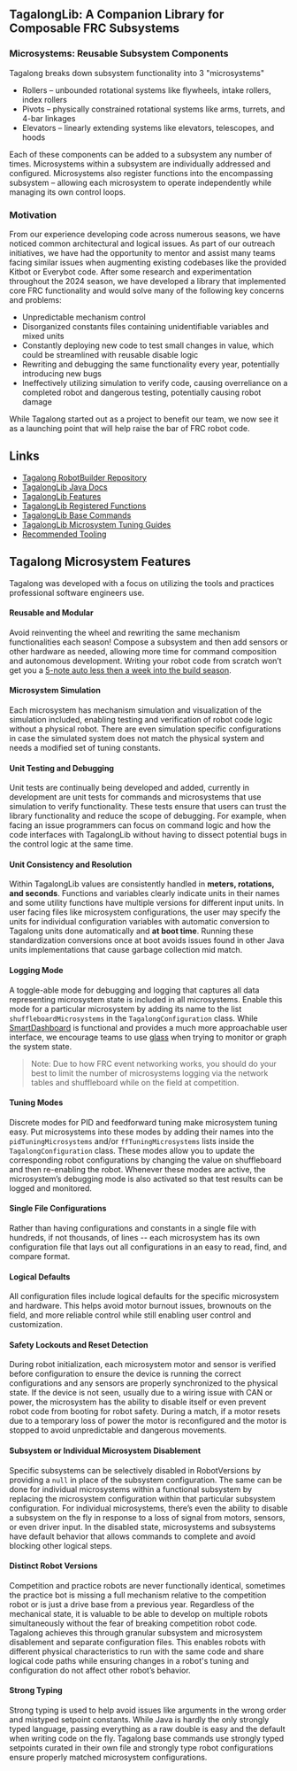 
## TagalongLib: A Companion Library for Composable FRC Subsystems 

### Microsystems: Reusable Subsystem Components

Tagalong breaks down subsystem functionality into 3 "microsystems"

* Rollers – unbounded rotational systems like flywheels, intake rollers, index rollers  
* Pivots – physically constrained rotational systems like arms, turrets, and 4-bar linkages  
* Elevators – linearly extending systems like elevators, telescopes, and hoods

Each of these components can be added to a subsystem any number of times. Microsystems within a subsystem are individually addressed and configured. Microsystems also register functions into the encompassing subsystem – allowing each microsystem to operate independently while managing its own control loops.

### Motivation

From our experience developing code across numerous seasons, we have noticed common architectural and logical issues. As part of our outreach initiatives, we have had the opportunity to mentor and assist many teams facing similar issues when augmenting existing codebases like the provided Kitbot or Everybot code. After some research and experimentation throughout the 2024 season, we have developed a library that implemented core FRC functionality and would solve many of the following key concerns and problems:

- Unpredictable mechanism control  
- Disorganized constants files containing unidentifiable variables and mixed units  
- Constantly deploying new code to test small changes in value, which could be streamlined with reusable disable logic  
- Rewriting and debugging the same functionality every year, potentially introducing new bugs  
- Ineffectively utilizing simulation to verify code, causing overreliance on a completed robot and dangerous testing, potentially causing robot damage 

While Tagalong started out as a project to benefit our team, we now see it as a launching point that will help raise the bar of FRC robot code.

## Links
- [Tagalong RobotBuilder Repository](https://github.com/team1868/TagalongRobotBuilder)
- [TagalongLib Java Docs]()
- [TagalongLib Features](./README.md#tagalong-microsystem-features)
- [TagalongLib Registered Functions](./REGISTERED_FUNCTIONS.md)
- [TagalongLib Base Commands](./INCLUDED_COMMANDS.md)
- [TagalongLib Microsystem Tuning Guides](./guides/README.md)
- [Recommended Tooling](./TOOLING.md)

## Tagalong Microsystem Features
Tagalong was developed with a focus on utilizing the tools and practices professional software engineers use.

#### Reusable and Modular

Avoid reinventing the wheel and rewriting the same mechanism functionalities each season\! Compose a subsystem and then add sensors or other hardware as needed, allowing more time for command composition and autonomous development. Writing your robot code from scratch won’t get you a [5-note auto less then a week into the build season](https://www.chiefdelphi.com/t/1678-five-note-auto/449823).

#### Microsystem Simulation

Each microsystem has mechanism simulation and visualization of the simulation included, enabling testing and verification of robot code logic without a physical robot. There are even simulation specific configurations in case the simulated system does not match the physical system and needs a modified set of tuning constants.

#### Unit Testing and Debugging

Unit tests are continually being developed and added, currently in development are unit tests for commands and microsystems that use simulation to verify functionality. These tests ensure that users can trust the library functionality and reduce the scope of debugging. For example, when facing an issue programmers can focus on command logic and how the code interfaces with TagalongLib without having to dissect potential bugs in the control logic at the same time.

#### Unit Consistency and Resolution

Within TagalongLib values are consistently handled in **meters, rotations, and seconds**. Functions and variables clearly indicate units in their names and some utility functions have multiple versions for different input units. In user facing files like microsystem configurations, the user may specify the units for individual configuration variables with automatic conversion to Tagalong units done automatically and **at boot time**. Running these standardization conversions once at boot avoids issues found in other Java units implementations that cause garbage collection mid match.

#### Logging Mode

A toggle-able mode for debugging and logging that captures all data representing microsystem state is included in all microsystems. Enable this mode for a particular microsystem by adding its name to the list `shuffleboardMicrosystems` in the `TagalongConfiguration` class. While [SmartDashboard](https://docs.wpilib.org/en/stable/docs/software/dashboards/smartdashboard/smartdashboard-intro.html) is functional and provides a much more approachable user interface, we encourage teams to use [glass](https://docs.wpilib.org/en/stable/docs/software/dashboards/glass/introduction.html) when trying to monitor or graph the system state.

> Note: Due to how FRC event networking works, you should do your best to limit the number of microsystems logging via the network tables and shuffleboard while on the field at competition.

#### Tuning Modes

Discrete modes for PID and feedforward tuning make microsystem tuning easy. Put microsystems into these modes by adding their names into the `pidTuningMicrosystems` and/or `ffTuningMicrosystems` lists inside the `TagalongConfiguration` class. These modes allow you to update the corresponding robot configurations by changing the value on shuffleboard and then re-enabling the robot. Whenever these modes are active, the microsystem’s debugging mode is also activated so that test results can be logged and monitored.

#### Single File Configurations

Rather than having configurations and constants in a single file with hundreds, if not thousands, of lines -- each microsystem has its own configuration file that lays out all configurations in an easy to read, find, and compare format.

#### Logical Defaults

All configuration files include logical defaults for the specific microsystem and hardware. This helps avoid motor burnout issues, brownouts on the field, and more reliable control while still enabling user control and customization.

#### Safety Lockouts and Reset Detection

During robot initialization, each microsystem motor and sensor is verified before configuration to ensure the device is running the correct configurations and any sensors are properly synchronized to the physical state. If the device is not seen, usually due to a wiring issue with CAN or power, the microsystem has the ability to disable itself or even prevent robot code from booting for robot safety. During a match, if a motor resets due to a temporary loss of power the motor is reconfigured and the motor is stopped to avoid unpredictable and dangerous movements.

#### Subsystem or Individual Microsystem Disablement

Specific subsystems can be selectively disabled in RobotVersions by providing a `null` in place of the subsystem configuration. The same can be done for individual microsystems within a functional subsystem by replacing the microsystem configuration within that particular subsystem configuration. For individual microsystems, there’s even the ability to disable a subsystem on the fly in response to a loss of signal from motors, sensors, or even driver input. In the disabled state, microsystems and subsystems have default behavior that allows commands to complete and avoid blocking other logical steps.

#### Distinct Robot Versions

Competition and practice robots are never functionally identical, sometimes the practice bot is missing a full mechanism relative to the competition robot or is just a drive base from a previous year. Regardless of the mechanical state, it is valuable to be able to develop on multiple robots simultaneously without the fear of breaking competition robot code. Tagalong achieves this through granular subsystem and microsystem disablement and separate configuration files. This enables robots with different physical characteristics to run with the same code and share logical code paths while ensuring changes in a robot's tuning and configuration do not affect other robot’s behavior.

#### Strong Typing

Strong typing is used to help avoid issues like arguments in the wrong order and mistyped setpoint constants. While Java is hardly the only strongly typed language, passing everything as a raw double is easy and the default when writing code on the fly. Tagalong base commands use strongly typed setpoints curated in their own file and strongly type robot configurations ensure properly matched microsystem configurations.